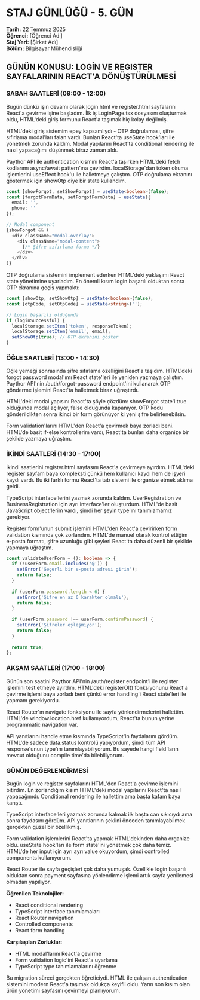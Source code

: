 # STAJ GÜNLÜĞÜ - 5. GÜN
**Tarih:** 22 Temmuz 2025  
**Öğrenci:** [Öğrenci Adı]  
**Staj Yeri:** [Şirket Adı]  
**Bölüm:** Bilgisayar Mühendisliği  

## GÜNÜN KONUSU: LOGİN VE REGISTER SAYFALARININ REACT'A DÖNÜŞTÜRÜLMESİ

### SABAH SAATLERİ (09:00 - 12:00)

Bugün dünkü işin devamı olarak login.html ve register.html sayfalarını React'a çevirme işine başladım. İlk iş LoginPage.tsx dosyasını oluşturmak oldu, HTML'deki giriş formunu React'a taşımak hiç kolay değilmiş.

HTML'deki giriş sistemim epey kapsamlıydı - OTP doğrulaması, şifre sıfırlama modal'ları falan vardı. Bunları React'ta useState hook'ları ile yönetmek zorunda kaldım. Modal yapılarını React'ta conditional rendering ile nasıl yapacağımı düşünmek biraz zaman aldı.

Paythor API ile authentication kısmını React'a taşırken HTML'deki fetch kodlarımı async/await pattern'ına çevirdim. localStorage'dan token okuma işlemlerini useEffect hook'u ile halletmeye çalıştım. OTP doğrulama ekranını göstermek için showOtp diye bir state kullandım.

```typescript
const [showForgot, setShowForgot] = useState<boolean>(false);
const [forgotFormData, setForgotFormData] = useState({
  email: '',
  phone: ''
});

// Modal component
{showForgot && (
  <div className="modal-overlay">
    <div className="modal-content">
      {/* Şifre sıfırlama formu */}
    </div>
  </div>
)}
```

OTP doğrulama sistemini implement ederken HTML'deki yaklaşımı React state yönetimine uyarladım. En önemli kısım login başarılı olduktan sonra OTP ekranına geçiş yapmaktı:

```typescript
const [showOtp, setShowOtp] = useState<boolean>(false);
const [otpCode, setOtpCode] = useState<string>('');

// Login başarılı olduğunda
if (loginSuccessful) {
  localStorage.setItem('token', responseToken);
  localStorage.setItem('email', email);
  setShowOtp(true); // OTP ekranını göster
}
```

### ÖĞLE SAATLERİ (13:00 - 14:30)

Öğle yemeği sonrasında şifre sıfırlama özelliğini React'a taşıdım. HTML'deki forgot password modal'ımı React state'leri ile yeniden yazmaya çalıştım. Paythor API'nin /auth/forgot-password endpoint'ini kullanarak OTP gönderme işlemini React'ta halletmek biraz uğraştırdı.

HTML'deki modal yapısını React'ta şöyle çözdüm: showForgot state'i true olduğunda modal açılıyor, false olduğunda kapanıyor. OTP kodu gönderildikten sonra ikinci bir form görünüyor ki yeni şifre belirlenebilsin.

Form validation'larını HTML'den React'a çevirmek baya zorladı beni. HTML'de basit if-else kontrollerim vardı, React'ta bunları daha organize bir şekilde yazmaya uğraştım.

### İKİNDİ SAATLERİ (14:30 - 17:00)

İkindi saatlerini register.html sayfasını React'a çevirmeye ayırdım. HTML'deki register sayfam baya kompleksti çünkü hem kullanıcı kaydı hem de işyeri kaydı vardı. Bu iki farklı formu React'ta tab sistemi ile organize etmek aklıma geldi.

TypeScript interface'lerini yazmak zorunda kaldım. UserRegistration ve BusinessRegistration için ayrı interface'ler oluşturdum. HTML'de basit JavaScript object'lerim vardı, şimdi her şeyin type'ını tanımlamamız gerekiyor.

Register form'unun submit işlemini HTML'den React'a çevirirken form validation kısmında çok zorlandım. HTML'de manuel olarak kontrol ettiğim e-posta formatı, şifre uzunluğu gibi şeyleri React'ta daha düzenli bir şekilde yapmaya uğraştım.

```typescript
const validateUserForm = (): boolean => {
  if (!userForm.email.includes('@')) {
    setError('Geçerli bir e-posta adresi girin');
    return false;
  }
  
  if (userForm.password.length < 6) {
    setError('Şifre en az 6 karakter olmalı');
    return false;
  }
  
  if (userForm.password !== userForm.confirmPassword) {
    setError('Şifreler eşleşmiyor');
    return false;
  }
  
  return true;
};
```

### AKŞAM SAATLERİ (17:00 - 18:00)

Günün son saatini Paythor API'nin /auth/register endpoint'i ile register işlemini test etmeye ayırdım. HTML'deki registerOl() fonksiyonunu React'a çevirme işlemi baya zorladı beni çünkü error handling'i React state'leri ile yapmam gerekiyordu.

React Router'ın navigate fonksiyonu ile sayfa yönlendirmelerini hallettim. HTML'de window.location.href kullanıyordum, React'ta bunun yerine programmatic navigation var.

API yanıtlarını handle etme kısmında TypeScript'in faydalarını gördüm. HTML'de sadece data.status kontrolü yapıyordum, şimdi tüm API response'unun type'ını tanımlayabiliyorum. Bu sayede hangi field'ların mevcut olduğunu compile time'da bilebiliyorum.

### GÜNÜN DEĞERLENDİRMESİ

Bugün login ve register sayfalarını HTML'den React'a çevirme işlemini bitirdim. En zorlandığım kısım HTML'deki modal yapılarını React'ta nasıl yapacağımdı. Conditional rendering ile hallettim ama başta kafam baya karıştı.

TypeScript interface'leri yazmak zorunda kalmak ilk başta can sıkıcıydı ama sonra faydasını gördüm. API yanıtlarının şeklini önceden tanımlayabilmek gerçekten güzel bir özellikmiş.

Form validation işlemlerini React'ta yapmak HTML'dekinden daha organize oldu. useState hook'ları ile form state'ini yönetmek çok daha temiz. HTML'de her input için ayrı ayrı value okuyordum, şimdi controlled components kullanıyorum.

React Router ile sayfa geçişleri çok daha yumuşak. Özellikle login başarılı olduktan sonra payment sayfasına yönlendirme işlemi artık sayfa yenilemesi olmadan yapılıyor.

**Öğrenilen Teknolojiler:**
- React conditional rendering
- TypeScript interface tanımlamaları
- React Router navigation
- Controlled components
- React form handling

**Karşılaşılan Zorluklar:**
- HTML modal'larını React'a çevirme
- Form validation logic'ini React'a uyarlama
- TypeScript type tanımlamalarını öğrenme

Bu migration süreci gerçekten öğreticiydi. HTML ile çalışan authentication sistemini modern React'a taşımak oldukça keyifli oldu. Yarın son kısım olan ürün yönetimi sayfasını çevirmeyi planlıyorum.
